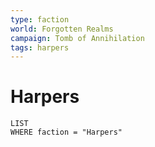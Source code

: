 ```yaml
---
type: faction
world: Forgotten Realms
campaign: Tomb of Annihilation
tags: harpers
---
```


# Harpers
```dataview
LIST
WHERE faction = "Harpers"
```